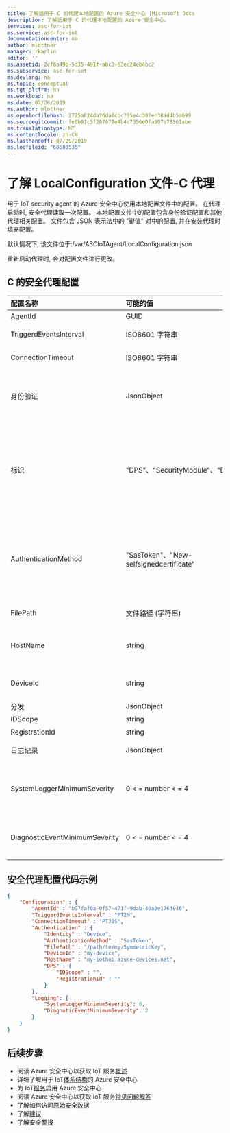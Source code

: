 ```yaml
---
title: 了解适用于 C 的代理本地配置的 Azure 安全中心 |Microsoft Docs
description: 了解适用于 C 的代理本地配置的 Azure 安全中心。
services: asc-for-iot
ms.service: asc-for-iot
documentationcenter: na
author: mlottner
manager: rkarlin
editor: ''
ms.assetid: 2cf6a49b-5d35-491f-abc3-63ec24eb4bc2
ms.subservice: asc-for-iot
ms.devlang: na
ms.topic: conceptual
ms.tgt_pltfrm: na
ms.workload: na
ms.date: 07/26/2019
ms.author: mlottner
ms.openlocfilehash: 2725a824da26dafcbc215e4c302ec38ad4b5a699
ms.sourcegitcommit: fe6b91c5f287078e4b4c7356e0fa597e78361abe
ms.translationtype: MT
ms.contentlocale: zh-CN
ms.lasthandoff: 07/29/2019
ms.locfileid: "68600535"
---
```

# <a name="understanding-the-localconfigurationjson-file---c-agent"></a>了解 LocalConfiguration 文件-C 代理

用于 IoT security agent 的 Azure 安全中心使用本地配置文件中的配置。
在代理启动时, 安全代理读取一次配置。
本地配置文件中的配置包含身份验证配置和其他代理相关配置。
文件包含 JSON 表示法中的 "键值" 对中的配置, 并在安装代理时填充配置。 

默认情况下, 该文件位于:/var/ASCIoTAgent/LocalConfiguration.json

重新启动代理时, 会对配置文件进行更改。 

## <a name="security-agent-configurations-for-c"></a>C 的安全代理配置
| 配置名称 | 可能的值 | 详细信息 | 
|:-----------|:---------------|:--------|
| AgentId | GUID | 代理唯一标识符 |
| TriggerdEventsInterval | ISO8601 字符串 | 触发事件集合的计划程序间隔 |
| ConnectionTimeout | ISO8601 字符串 | 到 IoThub 的连接超时之前的时间段 |
| 身份验证 | JsonObject | 身份验证配置。 此对象包含针对 IoTHub 进行身份验证所需的所有信息 |
| 标识 | "DPS"、"SecurityModule"、"Device" | 身份验证标识-DPS 如果通过 DPS 进行身份验证, 则通过安全模块凭据或设备进行身份验证 (如果使用设备凭据进行身份验证) SecurityModule |
| AuthenticationMethod | "SasToken"、"New-selfsignedcertificate" | 用于身份验证的用户机密-如果使用密钥是对称密钥, 请选择 "SasToken", 如果密码是自签名证书, 请选择 "自签名证书"  |
| FilePath | 文件路径 (字符串) | 包含身份验证密钥的文件的路径 |
| HostName | string | Azure iot 中心的主机名。 通常 < 集线器 >。 devices.net |
| DeviceId | string | 设备的 ID (在 Azure IoT 中心注册) |
| 分发 | JsonObject | DPS 相关配置 |
| IDScope | string | DPS 的 ID 范围 |
| RegistrationId | string  | DPS 设备注册 ID |
| 日志记录 | JsonObject | 代理记录器相关配置 |
| SystemLoggerMinimumSeverity | 0 < = number < = 4 | 日志消息等于或高于此严重级别将记录到/var/log/syslog (0 是最低严重性) |
| DiagnosticEventMinimumSeverity | 0 < = number < = 4 | 日志消息等于或高于此严重级别将作为诊断事件发送 (0 是最低严重性) |

## <a name="security-agent-configurations-code-example"></a>安全代理配置代码示例
```JSON
{
    "Configuration" : {
        "AgentId" : "b97faf0a-0f57-471f-9dab-46a8e1764946",
        "TriggerdEventsInterval" : "PT2M",
        "ConnectionTimeout" : "PT30S",
        "Authentication" : {
            "Identity" : "Device",
            "AuthenticationMethod" : "SasToken",
            "FilePath" : "/path/to/my/SymmetricKey",
            "DeviceId" : "my-device",
            "HostName" : "my-iothub.azure-devices.net",
            "DPS" : {
                "IDScope" : "",
                "RegistrationId" : ""
            }
        },
        "Logging": {
            "SystemLoggerMinimumSeverity": 0,
            "DiagnoticEventMinimumSeverity": 2
        }
    }
}
```

## <a name="next-steps"></a>后续步骤
- 阅读 Azure 安全中心以获取 IoT 服务[概述](overview.md)
- 详细了解用于 IoT[体系结构](architecture.md)的 Azure 安全中心
- 为 IoT[服务](quickstart-onboard-iot-hub.md)启用 Azure 安全中心
- 阅读 Azure 安全中心以获取 IoT 服务[常见问题解答](resources-frequently-asked-questions.md)
- 了解如何访问[原始安全数据](how-to-security-data-access.md)
- 了解[建议](concept-recommendations.md)
- 了解安全[警报](concept-security-alerts.md)